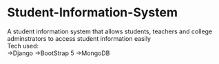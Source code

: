 # Student-Information-System
A student information system that allows students, teachers and college adminstrators to access student information easily</br>
Tech used:</br>
->Django ->BootStrap 5 ->MongoDB
